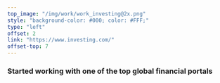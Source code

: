 ```yaml
---
top_image: "/img/work/work_investing@2x.png"
style: "background-color: #000; color: #FFF;"
type: "left"
offset: 2
link: "https://www.investing.com/"
offset-top: 7
---
```

### Started working with one of the top global financial portals
